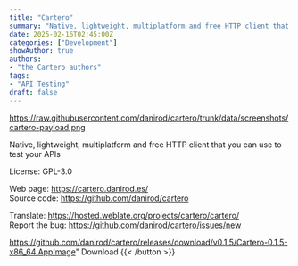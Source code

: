 ```yaml
---
title: "Cartero"
summary: "Native, lightweight, multiplatform and free HTTP client that you can use to test your APIs"
date: 2025-02-16T02:45:00Z
categories: ["Development"]
showAuthor: true
authors:
- "the Cartero authors"
tags: 
- "API Testing"
draft: false
---
```


https://raw.githubusercontent.com/danirod/cartero/trunk/data/screenshots/cartero-payload.png

Native, lightweight, multiplatform and free HTTP client that you can use to test your APIs

License: GPL-3.0

Web page: <https://cartero.danirod.es/>  
Source code: <https://github.com/danirod/cartero>

Translate: <https://hosted.weblate.org/projects/cartero/cartero/>  
Report the bug: <https://github.com/danirod/cartero/issues/new>  

https://github.com/danirod/cartero/releases/download/v0.1.5/Cartero-0.1.5-x86_64.AppImage" 
Download
{{< /button >}}